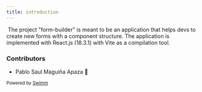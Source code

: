 ```yaml
---
title: introduction
---
```

&nbsp;The project "form-builder" is meant to be an application that helps devs to create new forms with a component structure. The application is implemented with React.js (18.3.1) with Vite as a compilation tool.

### Contributors

- Pablo Saul Maguiña Apaza 📍

<SwmMeta version="3.0.0" repo-id="Z2l0aHViJTNBJTNBZm9ybS1idWlsZGVyJTNBJTNBcHNtYTI4" repo-name="form-builder"><sup>Powered by [Swimm](https://app.swimm.io/)</sup></SwmMeta>
